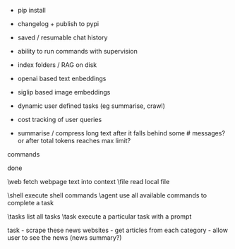 - pip install
- changelog + publish to pypi
- saved / resumable chat history
- ability to run commands with supervision
- index folders / RAG on disk
- openai based text enbeddings
- siglip based image embeddings
- dynamic user defined tasks (eg summarise, crawl)

- cost tracking of user queries

- summarise / compress long text after it falls behind some # messages? or after total tokens reaches max limit?

commands


done

\web    fetch webpage text into context
\file   read local file

\shell  execute shell commands
\agent  use all available commands to complete a task

\tasks  list all tasks
\task   execute a particular task with a prompt


task
    - scrape these news websites
    - get articles from each category
    - allow user to see the news (news summary?)
